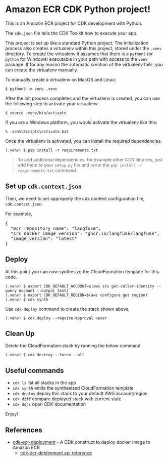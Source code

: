 
# Amazon ECR CDK Python project!

This is an Amazon ECR project for CDK development with Python.

The `cdk.json` file tells the CDK Toolkit how to execute your app.

This project is set up like a standard Python project.  The initialization
process also creates a virtualenv within this project, stored under the `.venv`
directory.  To create the virtualenv it assumes that there is a `python3`
(or `python` for Windows) executable in your path with access to the `venv`
package. If for any reason the automatic creation of the virtualenv fails,
you can create the virtualenv manually.

To manually create a virtualenv on MacOS and Linux:

```
$ python3 -m venv .venv
```

After the init process completes and the virtualenv is created, you can use the following
step to activate your virtualenv.

```
$ source .venv/bin/activate
```

If you are a Windows platform, you would activate the virtualenv like this:

```
% .venv\Scripts\activate.bat
```

Once the virtualenv is activated, you can install the required dependencies.

```
(.venv) $ pip install -r requirements.txt
```

> To add additional dependencies, for example other CDK libraries, just add
> them to your `setup.py` file and rerun the `pip install -r requirements.txt`
> command.

## Set up `cdk.context.json`

Then, we need to set approperly the cdk context configuration file, `cdk.context.json`.

For example,
<pre>
{
  "ecr_repository_name": "langfuse",
  "src_docker_image_version": "ghcr.io/langfuse/langfuse",
  "image_version": "latest"
}
</pre>

## Deploy

At this point you can now synthesize the CloudFormation template for this code.

```
(.venv) $ export CDK_DEFAULT_ACCOUNT=$(aws sts get-caller-identity --query Account --output text)
(.venv) $ export CDK_DEFAULT_REGION=$(aws configure get region)
(.venv) $ cdk synth
```

Use `cdk deploy` command to create the stack shown above.

```
(.venv) $ cdk deploy --require-approval never
```

## Clean Up

Delete the CloudFormation stack by running the below command.

```
(.venv) $ cdk destroy --force --all
```

## Useful commands

 * `cdk ls`          list all stacks in the app
 * `cdk synth`       emits the synthesized CloudFormation template
 * `cdk deploy`      deploy this stack to your default AWS account/region
 * `cdk diff`        compare deployed stack with current state
 * `cdk docs`        open CDK documentation

Enjoy!

## References

 * [cdk-ecr-deployment](https://github.com/cdklabs/cdk-ecr-deployment) - A CDK construct to deploy docker image to Amazon ECR
   * [cdk-ecr-deployment api reference](https://github.com/cdklabs/cdk-ecr-deployment/blob/main/API.md)
